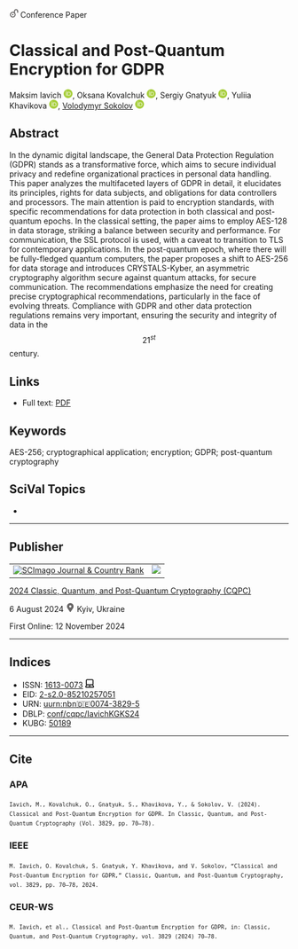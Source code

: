 <img src="/icons/unlock.svg" width="16" height="16"> Conference Paper

# Classical and Post-Quantum Encryption for GDPR

Maksim Iavich <a href="https://orcid.org/0000-0002-3109-7971" target="_blank"><img src="/icons/orcid.svg" width="16" height="16"></a>,
Oksana Kovalchuk <a href="https://orcid.org/0000-0002-2354-6545" target="_blank"><img src="/icons/orcid.svg" width="16" height="16"></a>,
Sergiy Gnatyuk <a href="https://orcid.org/0000-0003-4992-0564" target="_blank"><img src="/icons/orcid.svg" width="16" height="16"></a>,
Yuliia Khavikova <a href="https://orcid.org/0000-0003-1017-3602" target="_blank"><img src="/icons/orcid.svg" width="16" height="16"></a>,
<a href="/">Volodymyr Sokolov</a> <a href="https://orcid.org/0000-0002-9349-7946" target="_blank"><img src="/icons/orcid.svg" width="16" height="16"></a>

## Abstract

In the dynamic digital landscape, the General Data Protection Regulation (GDPR) stands as a transformative force, which aims to secure individual privacy and redefine organizational practices in personal data handling. This paper analyzes the multifaceted layers of GDPR in detail, it elucidates its principles, rights for data subjects, and obligations for data controllers and processors. The main attention is paid to encryption standards, with specific recommendations for data protection in both classical and post-quantum epochs. In the classical setting, the paper aims to employ AES-128 in data storage, striking a balance between security and performance. For communication, the SSL protocol is used, with a caveat to transition to TLS for contemporary applications. In the post-quantum epoch, where there will be fully-fledged quantum computers, the paper proposes a shift to AES-256 for data storage and introduces CRYSTALS-Kyber, an asymmetric cryptography algorithm secure against quantum attacks, for secure communication. The recommendations emphasize the need for creating precise cryptographical recommendations, particularly in the face of evolving threats. Compliance with GDPR and other data protection regulations remains very important, ensuring the security and integrity of data in the $$21^{st}$$ century.

## Links

* Full text: [PDF](https://ceur-ws.org/Vol-3829/short9.pdf)

## Keywords

AES-256; cryptographical application; encryption; GDPR; post-quantum cryptography

## SciVal Topics
-

***
## Publisher

<table>
<tr>
<td>
<a href="https://www.scimagojr.com/journalsearch.php?q=21100218356&amp;tip=sid&amp;exact=no" title="SCImago Journal &amp; Country Rank"><img border="0" src="https://www.scimagojr.com/journal_img.php?id=21100218356" alt="SCImago Journal &amp; Country Rank"  /></a>
</td>
<td style="text-align: left;">
<a href="https://cqpc.kubg.edu.ua/"><img src="/volodymyr-sokolov/publications/blob/main/icons/cqpc.svg" width="200"></a>
</td>
</tr>
</table>

[2024 Classic, Quantum, and Post-Quantum Cryptography (CQPC)](https://ceur-ws.org/Vol-3829/)

6 August 2024 <img src="/icons/location-pin.svg" width="16" height="16"> Kyiv, Ukraine

First Online: 12 November 2024

***
## Indices

* ISSN: [1613-0073](https://portal.issn.org/resource/ISSN/1613-0073) <img src="/icons/online.svg" width="16" height="16">
* EID: [2-s2.0-85210257051](http://www.scopus.com/record/display.url?origin=inward&eid=2-s2.0-85210257051)
* URN: [uurn:nbn:de:0074-3829-5](https://nbn-resolving.org/xml/urn:nbn:de:0074-3829-5)
* DBLP: [conf/cqpc/IavichKGKS24](https://dblp.org/rec/conf/cqpc/IavichKGKS24)
* KUBG: [50189](http://elibrary.kubg.edu.ua/id/eprint/50189/)

***
## Cite

### APA

<small>`Iavich, M., Kovalchuk, O., Gnatyuk, S., Khavikova, Y., & Sokolov, V. (2024). Classical and Post-Quantum Encryption for GDPR. In Classic, Quantum, and Post-Quantum Cryptography (Vol. 3829, pp. 70–78).`</small>

### IEEE

<small>`M. Iavich, O. Kovalchuk, S. Gnatyuk, Y. Khavikova, and V. Sokolov, “Classical and Post-Quantum Encryption for GDPR,” Classic, Quantum, and Post-Quantum Cryptography, vol. 3829, pp. 70–78, 2024.`</small>

### CEUR-WS

<small>`M. Iavich, et al., Classical and Post-Quantum Encryption for GDPR, in: Classic, Quantum, and Post-Quantum Cryptography, vol. 3829 (2024) 70–78.`</small>